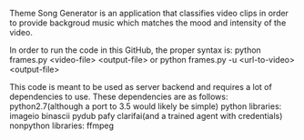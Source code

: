Theme Song Generator is an application that classifies video clips in order to provide backgroud music which matches the mood and intensity of the video.

In order to run the code in this GitHub, the proper syntax is:
	python frames.py \<video-file\> \<output-file\> or python frames.py -u \<url-to-video\> \<output-file\> 
	
This code is meant to be used as server backend and requires a lot of dependencies to use. These dependencies are as follows:
python2.7(although a port to 3.5 would likely be simple)
python libraries:
imageio
binascii
pydub
pafy
clarifai(and a trained agent with credentials)
nonpython libraries:
ffmpeg

